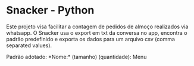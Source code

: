 # Snacker - Python

Este projeto visa facilitar a contagem de pedidos de almoço realizados via whatsapp. O Snacker usa o export em txt da conversa no app, encontra o padrão predefinido e exporta os dados para um arquivo csv (comma separated values).

Padrão adotado: \*Nome:\* (tamanho) (quantidade): Menu


